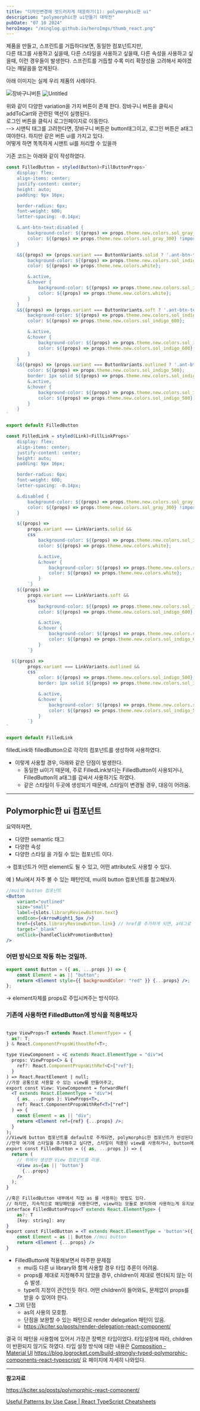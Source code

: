 ```yaml
---
title: "디자인변경에 멋드러지게 대응하기(1): polymorphic한 ui"
description: "polymorphic한 ui만들기 대작전"
pubDate: "07 10 2024"
heroImage: "/minglog.github.io/heroImgs/thumb_react.png"
---
```


제품을 만들고, 스프린트를 거듭하다보면,
동일한 컴포넌트지만, <br/>
다른 태그를 사용하고 싶을때,
다른 스타일을 사용하고 싶을때,
다른 속성을 사용하고 싶을때,
이런 경우들이 발생한다.
스프린트를 거듭할 수록 미리 확장성을 고려해서 짜야겠다는 깨달음을 얻게된다.

아래 이미지는 실제 우리 제품의 사례이다.

![장바구니버튼](../../contentsImgs/1.png)
![Untitled](../../contentsImgs/2.png)

위와 같이 다양한 variation을 가지 버튼이 존재 한다.
장바구니 버튼을 클릭시 addToCart와 관련된 액션이 실행된다.<br/>
로그인 버튼을 클릭시 로그인페이지로 이동한다.<br/>
--> 시맨틱 태그를 고려한다면, 장바구니 버튼은 button태그이고, 로그인 버튼은 a태그여야한다.
하지만 같은 버튼 ui를 가지고 있다.<br/>
어떻게 하면 똑똑하게 시맨트 ui를 처리할 수 있을까

기존 코드는 아래와 같이 작성하였다.

```jsx
const FilledButton = styled(Button)<FillButtonProps>`
	display: flex;
	align-items: center;
	justify-content: center;
	height: auto;
	padding: 9px 16px;

	border-radius: 6px;
	font-weight: 600;
	letter-spacing: -0.14px;

	&.ant-btn-text:disabled {
		background-color: ${(props) => props.theme.new.colors.sol_gray_100} !important;
		color: ${(props) => props.theme.new.colors.sol_gray_300} !important;
	}

	&${(props) => (props.variant === ButtonVariants.solid ? '.ant-btn-text' : '.unavailable')} {
		background-color: ${(props) => props.theme.new.colors.sol_indigo_500};
		color: ${(props) => props.theme.new.colors.white};

		&.active,
		&:hover {
			background-color: ${(props) => props.theme.new.colors.sol_indigo_600};
			color: ${(props) => props.theme.new.colors.white};
		}
	}
	&${(props) => (props.variant === ButtonVariants.soft ? '.ant-btn-text' : '.unavailable')} {
		background-color: ${(props) => props.theme.new.colors.sol_indigo_100};
		color: ${(props) => props.theme.new.colors.sol_indigo_600};

		&.active,
		&:hover {
			background-color: ${(props) => props.theme.new.colors.sol_indigo_200};
			color: ${(props) => props.theme.new.colors.sol_indigo_600};
		}
	}
	&${(props) => (props.variant === ButtonVariants.outlined ? '.ant-btn-text' : '.unavailable')} {
		color: ${(props) => props.theme.new.colors.sol_indigo_500};
		border: 1px solid ${(props) => props.theme.new.colors.sol_indigo_500};
		&.active,
		&:hover {
			background-color: ${(props) => props.theme.new.colors.sol_indigo_50};
			color: ${(props) => props.theme.new.colors.sol_indigo_500};
		}
	}
`

export default FilledButton

const FilledLink = styled(Link)<FillLinkProps>`
	display: flex;
	align-items: center;
	justify-content: center;
	height: auto;
	padding: 9px 16px;

	border-radius: 6px;
	font-weight: 600;
	letter-spacing: -0.14px;

	&.disabled {
		background-color: ${(props) => props.theme.new.colors.sol_gray_100} !important;
		color: ${(props) => props.theme.new.colors.sol_gray_300} !important;
	}

	${(props) =>
		props.variant === LinkVariants.solid &&
		css`
			background-color: ${(props) => props.theme.new.colors.sol_indigo_500};
			color: ${(props) => props.theme.new.colors.white};

			&.active,
			&:hover {
				background-color: ${(props) => props.theme.new.colors.sol_indigo_600};
				color: ${(props) => props.theme.new.colors.white};
			}
		`}
	${(props) =>
		props.variant === LinkVariants.soft &&
		css`
			background-color: ${(props) => props.theme.new.colors.sol_indigo_100};
			color: ${(props) => props.theme.new.colors.sol_indigo_600};

			&.active,
			&:hover {
				background-color: ${(props) => props.theme.new.colors.sol_indigo_200};
				color: ${(props) => props.theme.new.colors.sol_indigo_600};
			}
		`}

  ${(props) =>
		props.variant === LinkVariants.outlined &&
		css`
			color: ${(props) => props.theme.new.colors.sol_indigo_500};
			border: 1px solid ${(props) => props.theme.new.colors.sol_indigo_500};

			&.active,
			&:hover {
				background-color: ${(props) => props.theme.new.colors.sol_indigo_50};
				color: ${(props) => props.theme.new.colors.sol_indigo_500};
			}
		`}
`

export default FilledLink

```

filledLink와 filledButton으로 각각의 컴포넌트를 생성하여 사용하였다.

- 이렇게 사용할 경우, 아래와 같은 단점이 발생한다.
  - 동일한 ui이기 때문에, 주로 FilledLink보다는 FilledButton이 사용되거나, FilledButton의 a태그를 감싸서 사용하기도 하였다.
  - 같은 스타일이 두곳에 생성되기 때문에, 스타일이 변경될 경우, 대응이 어려움.

---

## P**olymorphic한 ui 컴포넌트**

<!-- ![Untitled](https://prod-files-secure.s3.us-west-2.amazonaws.com/2fc50c45-d830-4bf0-a19c-122e444c1b64/d16fdf1d-55a5-406d-8952-7459e1a515d8/Untitled.png) -->

요약하자면,

- 다양한 semantic 태그
- 다양한 속성
- 다양한 스타일
  을 가질 수 있는 컴포넌트 이다.

→ 컴포넌트가 어떤 element도 될 수 있고, 어떤 attribute도 사용할 수 있다.

예 ) Mui에서 자주 볼 수 있는 패턴인데, mui의 button 컴포넌트를 참고해보자.

```jsx
//mui의 button 컴포넌트
<Button
	variant="outlined"
	size="small"
	label={slots.libraryReviewButton.text}
	endIcon={<ArrowRight1_5px />}
	href={slots.libraryReviewButton.link} // href를 추가하게 되면, a태그로 변경된다.
	target="_blank"
	onClick={handleClickPromotionButton}
/>
```

### 어떤 방식으로 작동 하는 것일까.

```jsx
export const Button = ({ as, ...props }) => {
	const Element = as || "button";
	return <Element style={{ backgroundColor: "red" }} {...props} />;
};
```

→ element자체를 props로 주입시켜주는 방식이다.

### 기존에 사용하면 FilledButton에 방식을 적용해보자

```jsx

type ViewProps<T extends React.ElementType> = {
  as?: T;
} & React.ComponentPropsWithoutRef<T>;

type ViewComponent = <C extends React.ElementType = "div">(
  props: ViewProps<C> & {
    ref?: React.ComponentPropsWithRef<C>["ref"];
  }
) => React.ReactElement | null;
//가장 공통으로 사용할 수 있는 view를 만들어주고,
export const View: ViewComponent = forwardRef(
  <T extends React.ElementType = "div">(
    { as, ...props }: ViewProps<T>,
    ref: React.ComponentPropsWithRef<T>["ref"]
  ) => {
    const Element = as || "div";
    return <Element ref={ref} {...props} />;
  }
);
//View에 button 컴포넌트를 default로 주게되면, polymorphic한 컴포넌트가 완성된다.
//만약 여기에 스타일을 추가해주고 싶다면, 스타일이 적용된 view를 사용하거나, button에 styled줄 수 있다.
export const FilledButton = ({ as, ...props }) => {
  return (
    // 위에서 생성한 View 컴포넌트를 이용.
    <View as={as || 'button'}
      {...props}
    />
  );
}

//혹은 FilledButton 내부에서 직접 as 를 사용하는 방법도 있다.
// 하지만, 지속적으로 해당패턴을 사용한다면, view라는 모듈로 분리하여 사용하는게 유지보수성 측면에서 좋다고 생각한다.
interface FilledButtonProps<T extends React.ElementType> {
	as?: T
	[key: string]: any
}
export const FilledButton = <T extends React.ElementType = 'button'>({ as, ...props }: FilledButtonProps<T>) => {
	const Element = as || Button //mui button
	return <Element {...props} />
}

```

- FilledButton에 적용해보면서 마주한 문제점
  - mui등 다른 ui library와 함께 사용할 경우 타입 추론이 어려움.
  - props를 제대로 지정해주지 않았을 경우, children이 제대로 렌더되지 않는 이슈 발생.
  - type의 지정이 관건인듯 하다. 어떤 children이 들어와도, 문제없이 props를 받을 수 있어야 한다.
- 그외 단점
  - as의 사용의 모호함.
  - 단점을 보완할 수 있는 패턴으로 render delegation 패턴이 있음.
  - https://kciter.so/posts/render-delegation-react-component/

결국 이 패턴을 사용함에 있어서 가장큰 장벽은 타입이었다.
타입설정에 따라, children이 반환되지 않기도 하였다.
타입 설정 방식에 대한 내용은 [Composition - Material UI](https://mui.com/material-ui/guides/composition/)
https://blog.logrocket.com/build-strongly-typed-polymorphic-components-react-typescript/
요 페이지에 자세히 나와있다.

---

**참고자료**

https://kciter.so/posts/polymorphic-react-component/

[Useful Patterns by Use Case | React TypeScript Cheatsheets](https://react-typescript-cheatsheet.netlify.app/docs/advanced/patterns_by_usecase/#polymorphic-components-eg-with-as-props)
